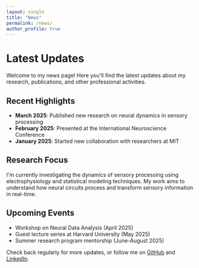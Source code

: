 ```yaml
---
layout: single
title: "News"
permalink: /news/
author_profile: true
---
```


# Latest Updates

Welcome to my news page! Here you'll find the latest updates about my research, publications, and other professional activities.

## Recent Highlights

- **March 2025**: Published new research on neural dynamics in sensory processing
- **February 2025**: Presented at the International Neuroscience Conference
- **January 2025**: Started new collaboration with researchers at MIT

## Research Focus

I'm currently investigating the dynamics of sensory processing using electrophysiology and statistical modeling techniques. My work aims to understand how neural circuits process and transform sensory information in real-time.

## Upcoming Events

- Workshop on Neural Data Analysis (April 2025)
- Guest lecture series at Harvard University (May 2025)
- Summer research program mentorship (June-August 2025)

Check back regularly for more updates, or follow me on [GitHub](https://github.com/abuzarmahmood) and [LinkedIn](https://www.linkedin.com/in/abuzarmahmood/).
